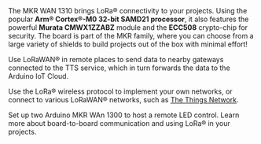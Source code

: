 <FeatureDescription>
The MKR WAN 1310 brings LoRa® connectivity to your projects. Using the popular <b>Arm® Cortex®-M0 32-bit SAMD21 processor</b>, it also features the powerful <b>Murata CMWX1ZZABZ</b> module and the <b>ECC508</b> crypto-chip for security. The board is part of the MKR family, where you can choose from a large variety of shields to build projects out of the box with minimal effort!
</FeatureDescription>

<FeatureList>

<Feature title="LoRaWAN® Connectivity" image="cellular">

Use LoRaWAN® in remote places to send data to nearby gateways connected to the TTS service, which in turn forwards the data to the Arduino IoT Cloud.
<FeatureWrapper>
  <FeatureLink variant="primary" title="Documentation" url="/arduino-cloud/getting-started/cloud-lora-getting-started"/>
</FeatureWrapper>
</Feature>

<Feature title="The Things Network" image="world-map">

Use the LoRa® wireless protocol to implement your own networks, or connect to various LoRaWAN® networks, such as [The Things Network](https://www.thethingsnetwork.org/).
<FeatureWrapper>
  <FeatureLink variant="primary" title="Documentation" url="/tutorials/mkr-wan-1300/the-things-network"/>
  <FeatureLink variant="secondary" title="library" url="https://www.arduino.cc/reference/en/libraries/mkrwan/"/>
</FeatureWrapper>
</Feature>

<Feature title="Board-to-board" image="communication">

Set up two Arduino MKR WAn 1300 to host a remote LED control. Learn more about board-to-board communication and using LoRa® in your projects.
<FeatureWrapper>
  <FeatureLink variant="primary" title="Documentation" url="/tutorials/mkr-wan-1300/lora-button-press"/>
  <FeatureLink variant="secondary" title="library" url="https://github.com/sandeepmistry/arduino-LoRa"/>
</FeatureWrapper>
</Feature>

</FeatureList>